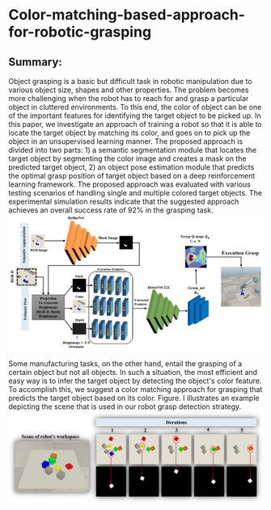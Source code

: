 # Color-matching-based-approach-for-robotic-grasping

## Summary:
Object grasping is a basic but difficult task in robotic manipulation due to various object size, shapes and other properties. The problem becomes more challenging when the robot has to reach for and grasp a particular object in cluttered environments. To this end, the color of object can be one of the important features for identifying the target object to be picked up. In this paper, we investigate an approach of training a robot so that it is able to locate the target object by matching its color, and goes on to pick up the object in an unsupervised learning manner. The proposed approach is divided into two parts: 1) a semantic segmentation module that locates the target object by segmenting the color image and creates a mask on the predicted target object, 2) an object pose estimation module that predicts the optimal grasp position of target object based on a deep reinforcement learning framework. The proposed approach was evaluated with various testing scenarios of handling single and multiple colored target objects. The experimental simulation results indicate that the suggested approach achieves an overall success rate of 92% in the grasping task.
![Proposed Approach](images/Picture1.png)


Some manufacturing tasks, on the other hand, entail the grasping of a certain object but not all objects. In such a situation, the most efficient and easy way is to infer the target object by detecting the object's color feature. To accomplish this, we suggest a color matching approach for grasping that predicts the target object based on its color. Figure. I illustrates an example depicting the scene that is used in our robot grasp detection strategy.
![reason behind this approach](images/Picture2.png)

